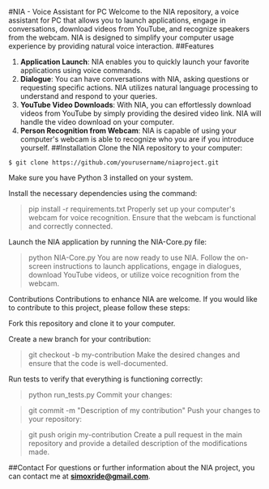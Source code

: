 #NIA - Voice Assistant for PC
Welcome to the NIA repository, a voice assistant for PC that allows you to launch applications, engage in conversations, download videos from YouTube, and recognize speakers from the webcam. NIA is designed to simplify your computer usage experience by providing natural voice interaction.
##Features
1. **Application Launch**: NIA enables you to quickly launch your favorite applications using voice commands.
2. **Dialogue**: You can have conversations with NIA, asking questions or requesting specific actions. NIA utilizes natural language processing to understand and respond to your queries.
3. **YouTube Video Downloads**: With NIA, you can effortlessly download videos from YouTube by simply providing the desired video link. NIA will handle the video download on your computer.
4. **Person Recognition from Webcam**: NIA is capable of using your computer's webcam is able to recognize who you are if you introduce yourself. 
##Installation
Clone the NIA repository to your computer:
```
$ git clone https://github.com/yourusername/niaproject.git

```
Make sure you have Python 3 installed on your system.

Install the necessary dependencies using the command:
>pip install -r requirements.txt
Properly set up your computer's webcam for voice recognition. Ensure that the webcam is functional and correctly connected.

Launch the NIA application by running the NIA-Core.py file:
>python NIA-Core.py
You are now ready to use NIA. Follow the on-screen instructions to launch applications, engage in dialogues, download YouTube videos, or utilize voice recognition from the webcam.

Contributions
Contributions to enhance NIA are welcome. If you would like to contribute to this project, please follow these steps:

Fork this repository and clone it to your computer.

Create a new branch for your contribution:

>git checkout -b my-contribution
Make the desired changes and ensure that the code is well-documented.

Run tests to verify that everything is functioning correctly:

>python run_tests.py
Commit your changes:

>git commit -m "Description of my contribution"
Push your changes to your repository:

>git push origin my-contribution
Create a pull request in the main repository and provide a detailed description of the modifications made.

##Contact
For questions or further information about the NIA project, you can contact me at **simoxride@gmail.com**.

